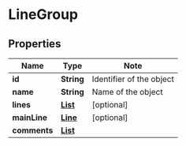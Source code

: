 # LineGroup

## Properties

Name | Type | Note
---- | ---- | ----
**id** | **String** | Identifier of the object 
**name** | **String** | Name of the object 
**lines** | [**List<Line>**](Line.md) | [optional] 
**mainLine** | [**Line**](Line.md) | [optional] 
**comments** | [**List<Comment>**](Comment.md) | 

